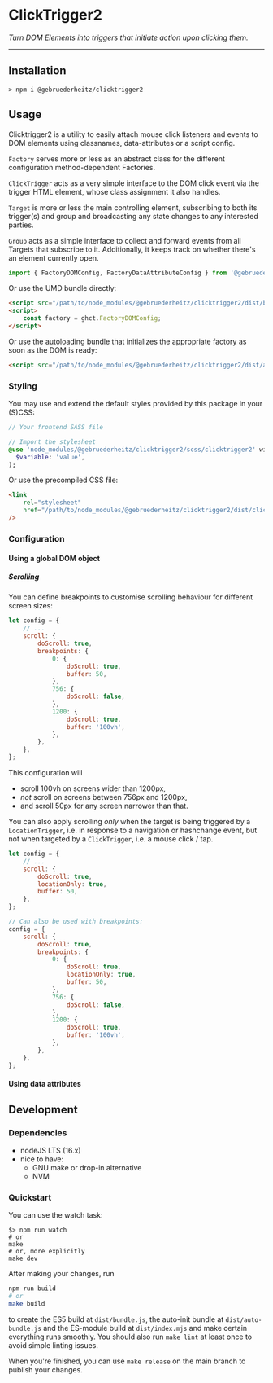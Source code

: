 # ClickTrigger2

_Turn DOM Elements into triggers that initiate action upon clicking them._

---

## Installation

```shell
> npm i @gebruederheitz/clicktrigger2
```

## Usage

Clicktrigger2 is a utility to easily attach mouse click listeners and events
to DOM elements using classnames, data-attributes or a script config.

`Factory` serves more or less as an abstract class for the different
configuration method-dependent Factories.

`ClickTrigger` acts as a very simple interface to the DOM click event via the
trigger HTML element, whose class assignment it also handles.

`Target` is more or less the main controlling element, subscribing to both
its trigger(s) and group and broadcasting any state changes to any
interested parties.

`Group` acts as a simple interface to collect and forward events from all
Targets that subscribe to it. Additionally, it keeps track on whether there's
an element currently open.

```js
import { FactoryDOMConfig, FactoryDataAttributeConfig } from '@gebruederheitz/clicktrigger2';
```

Or use the UMD bundle directly:
```html
<script src="/path/to/node_modules/@gebruederheitz/clicktrigger2/dist/bundle.js"></script>
<script>
    const factory = ghct.FactoryDOMConfig;
</script>
```

Or use the autoloading bundle that initializes the appropriate factory as soon
as the DOM is ready:
```html
<script src="/path/to/node_modules/@gebruederheitz/clicktrigger2/dist/auto-bundle.js"></script>
```

### Styling

You may use and extend the default styles provided by this package in your
(S)CSS:

```sass
// Your frontend SASS file

// Import the stylesheet
@use 'node_modules/@gebruederheitz/clicktrigger2/scss/clicktrigger2' with (
  $variable: 'value',
);
```


Or use the precompiled CSS file:
```html
<link
    rel="stylesheet"
    href="/path/to/node_modules/@gebruederheitz/clicktrigger2/dist/clicktrigger2.css"
/>
```


### Configuration

#### Using a global DOM object

##### Scrolling

You can define breakpoints to customise scrolling behaviour for different screen
sizes:

```js
let config = {
    // ...
    scroll: {
        doScroll: true,
        breakpoints: {
            0: {
                doScroll: true,
                buffer: 50,
            },
            756: {
                doScroll: false,
            },
            1200: {
                doScroll: true,
                buffer: '100vh',
            },
        },
    },
};
```

This configuration will
- scroll 100vh on screens wider than 1200px,
- _not_ scroll on screens between 756px and 1200px,
- and scroll 50px for any screen narrower than that.

You can also apply scrolling _only_ when the target is being triggered by a
`LocationTrigger`, i.e. in response to a navigation or hashchange event, but not
when targeted by a `ClickTrigger`, i.e. a mouse click / tap.

```js
let config = {
    // ...
    scroll: {
        doScroll: true,
        locationOnly: true,
        buffer: 50,
    },
};

// Can also be used with breakpoints:
config = {
    scroll: {
        doScroll: true,
        breakpoints: {
            0: {
                doScroll: true,
                locationOnly: true,
                buffer: 50,
            },
            756: {
                doScroll: false,
            },
            1200: {
                doScroll: true,
                buffer: '100vh',
            },
        },
    },
};
```

#### Using data attributes


## Development

### Dependencies

- nodeJS LTS (16.x)
- nice to have:
    - GNU make or drop-in alternative
    - NVM

### Quickstart

You can use the watch task:
```shell
$> npm run watch
# or
make
# or, more explicitly
make dev
```

After making your changes, run
```bash
npm run build
# or
make build
```
to create the ES5 build at `dist/bundle.js`, the auto-init bundle at
`dist/auto-bundle.js` and the ES-module build at `dist/index.mjs` and make 
certain everything runs smoothly. You should also run `make lint` at least once
to avoid simple linting issues.

When you're finished, you can use `make release` on the main branch to publish
your changes.
